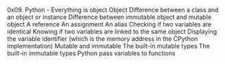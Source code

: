 0x09. Python - Everything is object
Object
Difference between a class and an object or instance
Difference between immutable object and mutable object
A reference
An assignment
An alias
Checking if two variables are identical
Knowing if two variables are linked to the same object
Displaying the variable identifier (which is the memory address in the CPython implementation)
Mutable and immutable
The built-in mutable types
The built-in immutable types
Python pass variables to functions
